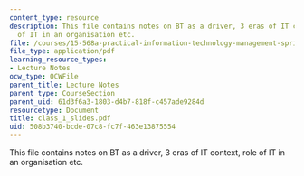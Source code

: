 ```yaml
---
content_type: resource
description: This file contains notes on BT as a driver, 3 eras of IT context, role
  of IT in an organisation etc.
file: /courses/15-568a-practical-information-technology-management-spring-2005/508b3740bcde07c8fc7f463e13875554_class_1_slides.pdf
file_type: application/pdf
learning_resource_types:
- Lecture Notes
ocw_type: OCWFile
parent_title: Lecture Notes
parent_type: CourseSection
parent_uid: 61d3f6a3-1803-d4b7-818f-c457ade9284d
resourcetype: Document
title: class_1_slides.pdf
uid: 508b3740-bcde-07c8-fc7f-463e13875554
---
```

This file contains notes on BT as a driver, 3 eras of IT context, role of IT in an organisation etc.


